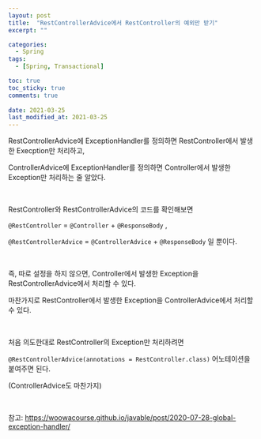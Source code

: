 ```yaml
---
layout: post
title:  "RestControllerAdvice에서 RestController의 예외만 받기"
excerpt: ""

categories:
  - Spring
tags:
  - [Spring, Transactional]

toc: true
toc_sticky: true
comments: true
 
date: 2021-03-25
last_modified_at: 2021-03-25
---
```


RestControllerAdvice에 ExceptionHandler를 정의하면 RestController에서 발생한 Execption만 처리하고,

ControllerAdvice에 ExceptionHandler를 정의하면 Controller에서 발생한 Exception만 처리하는 줄 알았다.

<br>

RestController와 RestControllerAdvice의 코드를 확인해보면

`@RestController` = `@Controller` + `@ResponseBody` ,

`@RestControllerAdvice` = `@ControllerAdvice` + `@ResponseBody` 일 뿐이다.

<br>

즉, 따로 설정을 하지 않으면, Controller에서 발생한 Exception을 RestControllerAdvice에서 처리할 수 있다.

마찬가지로 RestController에서 발생한 Exception을 ControllerAdvice에서 처리할 수 있다.

<br>

처음 의도한대로 RestController의 Exception만 처리하려면

`@RestControllerAdvice(annotations = RestController.class)` 어노테이션을 붙여주면 된다.

(ControllerAdvice도 마찬가지)

<br>

참고: <https://woowacourse.github.io/javable/post/2020-07-28-global-exception-handler/>

